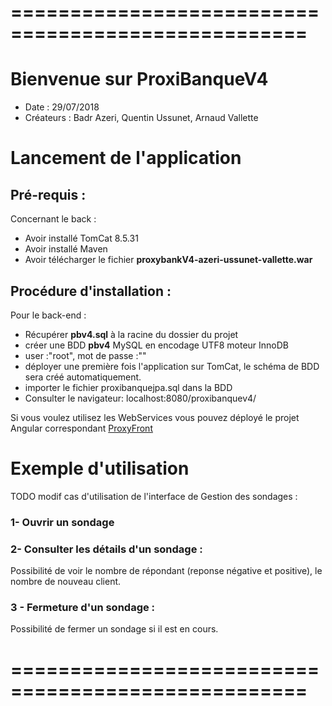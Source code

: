 # ===================================================

# Bienvenue sur ProxiBanqueV4
* Date : 29/07/2018
* Créateurs : Badr Azeri, Quentin Ussunet, Arnaud Vallette

# Lancement de l'application

## Pré-requis :
Concernant le back :
* Avoir installé TomCat 8.5.31
* Avoir installé Maven
* Avoir télécharger le fichier **proxybankV4-azeri-ussunet-vallette.war**



## Procédure d'installation :

Pour le back-end :

* Récupérer **pbv4.sql** à la racine du dossier du projet
* créer une BDD **pbv4** MySQL en encodage UTF8 moteur InnoDB
* user :"root", mot de passe :""
* déployer une première fois l'application sur TomCat, le schéma de BDD sera créé automatiquement.
* importer le fichier proxibanquejpa.sql dans la BDD
* Consulter le navigateur: localhost:8080/proxibanquev4/

Si vous voulez utilisez les WebServices vous pouvez déployé le projet Angular correspondant
[ProxyFront](https://github.com/AV-DV-87/proxyfront)


# Exemple d'utilisation

TODO modif cas d'utilisation de l'interface de Gestion des sondages :

### 1- Ouvrir un sondage

### 2- Consulter les détails d'un sondage :
Possibilité de voir le nombre de répondant (reponse négative et positive), le nombre de nouveau client.

### 3 - Fermeture d'un sondage :
Possibilité de fermer un sondage si il est en cours.

# ===================================================
